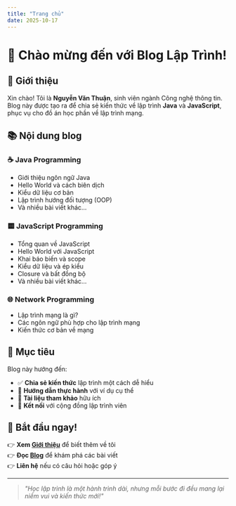 ```yaml
---
title: "Trang chủ"
date: 2025-10-17
---
```


# 🚀 Chào mừng đến với Blog Lập Trình!

## 👋 Giới thiệu

Xin chào! Tôi là **Nguyễn Văn Thuận**, sinh viên ngành Công nghệ thông tin. Blog này được tạo ra để chia sẻ kiến thức về lập trình **Java** và **JavaScript**, phục vụ cho đồ án học phần về lập trình mạng.

## 📚 Nội dung blog

### ☕ **Java Programming**
- Giới thiệu ngôn ngữ Java
- Hello World và cách biên dịch
- Kiểu dữ liệu cơ bản
- Lập trình hướng đối tượng (OOP)
- Và nhiều bài viết khác...

### 🟨 **JavaScript Programming**
- Tổng quan về JavaScript
- Hello World với JavaScript
- Khai báo biến và scope
- Kiểu dữ liệu và ép kiểu
- Closure và bất đồng bộ
- Và nhiều bài viết khác...

### 🌐 **Network Programming**
- Lập trình mạng là gì?
- Các ngôn ngữ phù hợp cho lập trình mạng
- Kiến thức cơ bản về mạng

## 🎯 Mục tiêu

Blog này hướng đến:
- ✅ **Chia sẻ kiến thức** lập trình một cách dễ hiểu
- 📖 **Hướng dẫn thực hành** với ví dụ cụ thể
- 🔗 **Tài liệu tham khảo** hữu ích
- 🤝 **Kết nối** với cộng đồng lập trình viên

## 🚀 Bắt đầu ngay!

👉 **Xem [Giới thiệu](/about/)** để biết thêm về tôi  
👉 **Đọc [Blog](/post/)** để khám phá các bài viết  
👉 **Liên hệ** nếu có câu hỏi hoặc góp ý

---

> *"Học lập trình là một hành trình dài, nhưng mỗi bước đi đều mang lại niềm vui và kiến thức mới!"*

